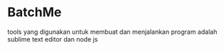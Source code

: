 # BatchMe
tools yang digunakan untuk membuat dan menjalankan program adalah sublime text editor dan node js

